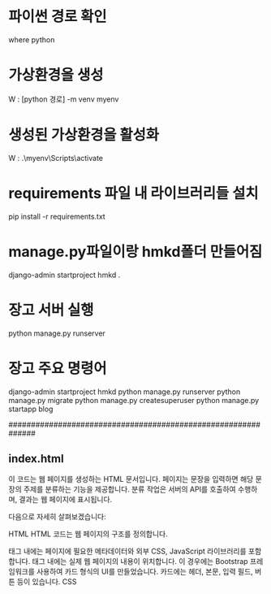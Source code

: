 # 파이썬 경로 확인
where python

# 가상환경을 생성
W : [python 경로] -m venv myenv

# 생성된 가상환경을 활성화
W : .\myenv\Scripts\activate

# requirements 파일 내 라이브러리들 설치
pip install -r requirements.txt

# manage.py파일이랑 hmkd폴더 만들어짐
django-admin startproject hmkd .

# 장고 서버 실행
python manage.py runserver

# 장고 주요 명령어
django-admin startproject hmkd
python manage.py runserver
python manage.py migrate
python manage.py createsuperuser
python manage.py startapp blog

##############################################################

## index.html

이 코드는 웹 페이지를 생성하는 HTML 문서입니다. 페이지는 문장을 입력하면 해당 문장의 주제를 분류하는 기능을 제공합니다. 분류 작업은 서버의 API를 호출하여 수행하며, 결과는 웹 페이지에 표시됩니다.

다음으로 자세히 살펴보겠습니다:

HTML
HTML 코드는 웹 페이지의 구조를 정의합니다.

<head> 태그 내에는 페이지에 필요한 메타데이터와 외부 CSS, JavaScript 라이브러리를 포함합니다.
<body> 태그 내에는 실제 웹 페이지의 내용이 위치합니다. 이 경우에는 Bootstrap 프레임워크를 사용하여 카드 형식의 UI를 만들었습니다. 카드에는 헤더, 본문, 입력 필드, 버튼 등이 있습니다.
CSS

<style> 태그 내에는 페이지의 디자인을 결정하는 CSS 스타일이 있습니다. 여기서는 body, container, card 등의 클래스에 대한 스타일을 정의했습니다.
JavaScript

<script> 태그 내에는 웹 페이지의 동작을 결정하는 JavaScript 코드가 있습니다. 이 경우에는 api_call 함수를 정의하고 있습니다.
api_call 함수는 사용자가 "토픽 분류" 버튼을 클릭하면 실행됩니다. 이 함수는 입력된 문장을 가져와서 서버의 API에 POST 요청을 보냅니다. API의 응답을 받으면, 그 결과를 웹 페이지에 표시합니다.
기타

이 페이지는 jQuery와 Bootstrap을 사용합니다. jQuery는 JavaScript 라이브러리로, DOM 조작과 AJAX 요청 등을 보다 쉽게 수행할 수 있게 도와줍니다. Bootstrap은 CSS 프레임워크로, 레이아웃, 버튼, 카드 등 다양한 컴포넌트의 스타일을 미리 정의해둡니다.
사용 예는 다음과 같습니다:

사용자가 웹 페이지에 접속하면, 카드 형식의 UI가 표시됩니다.
사용자가 텍스트 영역에 문장을 입력하고, "토픽 분류" 버튼을 클릭합니다.
페이지는 서버의 API에 POST 요청을 보내고, 응답을 기다립니다.
API의 응답이 도착하면, 그 결과가 페이지에 표시됩니다. 이 결과는 문장의 주제를 나타냅니다.



